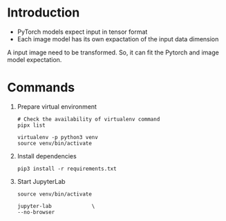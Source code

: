 # Introduction

- PyTorch models expect input in tensor format
- Each image model has its own expactation of the input data dimension

A input image need to be transformed.
So, it can fit the Pytorch and image model expectation.

# Commands

1. Prepare virtual environment

    ``` shell
    # Check the availability of virtualenv command
    pipx list

    virtualenv -p python3 venv
    source venv/bin/activate
    ```
2. Install dependencies

    ``` shell
    pip3 install -r requirements.txt
    ```

3. Start JupyterLab

    ``` shell
    source venv/bin/activate

    jupyter-lab             \
    --no-browser
    ```
